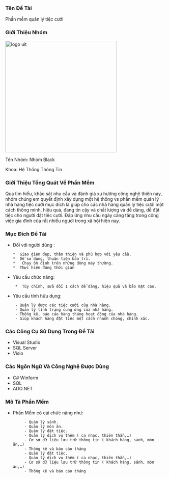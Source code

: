 ### Tên Đề Tài
<p>Phần mềm quản lý tiệc cưới</p>

### Giới Thiệu Nhóm
<img src="https://uit360.xyz/" alt="logo uit" width="350"/>

<p>Tên Nhóm: Nhóm Black</p>
<p>Khoa: Hệ Thống Thông Tin</p>

### Giới Thiệu Tổng Quát Về Phần Mềm
  <p>Qua tìm hiểu, khảo sát nhu cầu và đánh giá xu hướng công nghệ thiện nay, nhóm chúng em quyết định xây dựng một hệ thông vs phần mềm quản lý nhà hàng tiệc cưới mục đích là giúp cho các nhà hàng quản lý tiệc cưới một cách thông minh, hiệu quả, đang tin cậy và chất lượng và dễ dàng, dễ đặt tiệc cho người đặt tiệc cưới. Đáp ứng nhu cầu ngày càng tăng trong công việc gia đình của rất nhiều người trong xã hội hiện nay.</p>

            
### Mục Đích Đề Tài
 *  Đối với người dùng :
 
        *  Giao diện đẹp, thân thiện và phù hợp với yêu cầu.
        *  Dễ sử dụng, thuận tiện bảo trì.
        *   Chạy ổn định trên những dòng máy thường.
        *  Thực hiện đúng thời gian
        
*  Yêu cầu chức năng:

        *  Tùy chỉnh, sửa đổi 1 cách dễ dàng, hiệu quả và bảo mật cao.
    
*  Yêu cầu tính hữu dụng:

        - Quản lý được các tiệc cưới của nhà hàng.
        - Quản lý tình trạng cung ứng của nhà hàng.
        - Thống kê, báo cáo hàng tháng hoạt động của nhà hàng.
        - Giúp khách hàng đặt tiệc một cách nhanh chóng, chính xác.


### Các Công Cụ Sử Dụng Trong Đề Tài
*  Visual Studio
*  SQL Server
*  Visio

### Các Ngôn Ngữ Và Công Nghệ Được Dùng
*  C# Winform
*  SQL
*  ADO.NET

### Mô Tả Phần Mềm
*  Phần Mềm có cái chức năng như:

            - Quản lý sảnh.
            - Quản lý món ăn.
            - Quản lý đặt tiệc.
            - Quản lý dịch vụ thêm ( ca nhạc, thiên thần,…)
            - Cơ sở dữ liệu lưu trữ thông tin ( khách hàng, sảnh, món ăn,…)
            - Thống kê và báo cáo tháng
            - Quản lý đặt tiệc.
            - Quản lý dịch vụ thêm ( ca nhạc, thiên thần,…)
            - Cơ sở dữ liệu lưu trữ thông tin ( khách hàng, sảnh, món ăn,…)
            - Thống kê và báo cáo tháng
